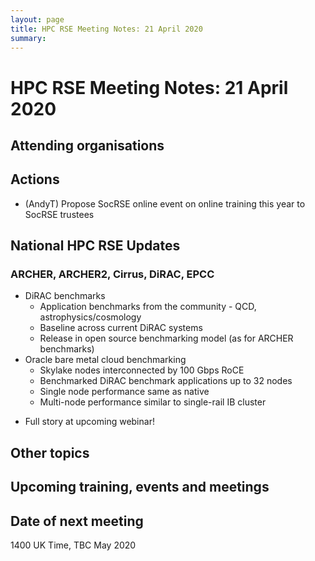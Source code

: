 ```yaml
---
layout: page
title: HPC RSE Meeting Notes: 21 April 2020
summary:
---
```


# HPC RSE Meeting Notes: 21 April 2020

## Attending organisations



## Actions

   - (AndyT) Propose SocRSE online event on online training this year to SocRSE trustees

## National HPC RSE Updates

### ARCHER, ARCHER2, Cirrus, DiRAC, EPCC

   - DiRAC benchmarks
     + Application benchmarks from the community - QCD, astrophysics/cosmology
     + Baseline across current DiRAC systems
     + Release in open source benchmarking model (as for ARCHER benchmarks)
   - Oracle bare metal cloud benchmarking
     + Skylake nodes interconnected by 100 Gbps RoCE
     + Benchmarked DiRAC benchmark applications up to 32 nodes
     + Single node performance same as native
     + Multi-node performance similar to single-rail IB cluster
   + Full story at upcoming webinar!


## Other topics


## Upcoming training, events and meetings


## Date of next meeting

1400 UK Time, TBC May 2020
